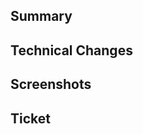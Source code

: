 ## Summary
<!--- Ticket/work description goes here -->

## Technical Changes
<!---
A list of technical changes in this PR
  - Did x because y
  - Changed z because x
-->

## Screenshots
<!--- Optional -->

## Ticket
<!--- Optional -->